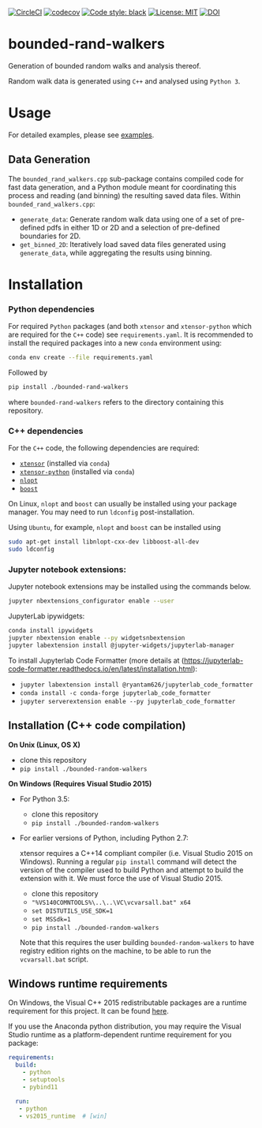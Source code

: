 [![CircleCI](https://circleci.com/gh/akuhnregnier/bounded-rand-walkers/tree/master.svg?style=shield)](https://circleci.com/gh/akuhnregnier/bounded-rand-walkers/?branch=master)
[![codecov](https://codecov.io/gh/akuhnregnier/bounded-rand-walkers/branch/master/graph/badge.svg)](https://codecov.io/gh/akuhnregnier/bounded-rand-walkers)
[![Code style: black](https://img.shields.io/badge/code%20style-black-000000.svg)](https://github.com/ambv/black)
[![License: MIT](https://img.shields.io/badge/License-MIT-blueviolet)](https://github.com/akuhnregnier/bounded-rand-walkers/blob/master/LICENSE)
[![DOI](https://zenodo.org/badge/110843243.svg)](https://zenodo.org/badge/latestdoi/110843243)

# bounded-rand-walkers

Generation of bounded random walks and analysis thereof.

Random walk data is generated using `C++` and analysed using `Python 3`.

# Usage

For detailed examples, please see [examples](https://github.com/akuhnregnier/bounded-rand-walkers/blob/master/examples).

## Data Generation

The `bounded_rand_walkers.cpp` sub-package contains compiled code for fast data generation, and a Python module meant for coordinating this process and reading (and binning) the resulting saved data files.
Within `bounded_rand_walkers.cpp`:
 - `generate_data`: Generate random walk data using one of a set of pre-defined pdfs in either 1D or 2D and a selection of pre-defined boundaries for 2D.
 - `get_binned_2D`: Iteratively load saved data files generated using `generate_data`, while aggregating the results using binning.

# Installation

### Python dependencies

For required `Python` packages (and both `xtensor` and `xtensor-python` which are required for the `C++` code) see `requirements.yaml`.
It is recommended to install the required packages into a new `conda` environment using:
```bash
conda env create --file requirements.yaml
```
Followed by
```bash
pip install ./bounded-rand-walkers
```
where `bounded-rand-walkers` refers to the directory containing this repository.

### C++ dependencies

For the `C++` code, the following dependencies are required:
 - [`xtensor`](https://xtensor.readthedocs.io/en/latest/installation.html) (installed via `conda`)
 - [`xtensor-python`](https://github.com/xtensor-stack/xtensor-python) (installed via `conda`)
 - [`nlopt`](https://github.com/stevengj/nlopt)
 - [`boost`](https://www.boost.org/)

On Linux, `nlopt` and `boost` can usually be installed using your package manager.
You may need to run `ldconfig` post-installation.

Using `Ubuntu`, for example, `nlopt` and `boost` can be installed using
```bash
sudo apt-get install libnlopt-cxx-dev libboost-all-dev
sudo ldconfig
```

### Jupyter notebook extensions:

Jupyter notebook extensions may be installed using the commands below.

```bash
jupyter nbextensions_configurator enable --user
```

JupyterLab ipywidgets:
```sh
conda install ipywidgets
jupyter nbextension enable --py widgetsnbextension
jupyter labextension install @jupyter-widgets/jupyterlab-manager
```

To install Jupyterlab Code Formatter (more details at (https://jupyterlab-code-formatter.readthedocs.io/en/latest/installation.html):
 - `jupyter labextension install @ryantam626/jupyterlab_code_formatter`
 - `conda install -c conda-forge jupyterlab_code_formatter`
 - `jupyter serverextension enable --py jupyterlab_code_formatter`

## Installation (C++ code compilation)

**On Unix (Linux, OS X)**

 - clone this repository
 - `pip install ./bounded-random-walkers`

**On Windows (Requires Visual Studio 2015)**

 - For Python 3.5:
     - clone this repository
     - `pip install ./bounded-random-walkers`
 - For earlier versions of Python, including Python 2.7:

   xtensor requires a C++14 compliant compiler (i.e. Visual Studio 2015 on
   Windows). Running a regular `pip install` command will detect the version
   of the compiler used to build Python and attempt to build the extension
   with it. We must force the use of Visual Studio 2015.

     - clone this repository
     - `"%VS140COMNTOOLS%\..\..\VC\vcvarsall.bat" x64`
     - `set DISTUTILS_USE_SDK=1`
     - `set MSSdk=1`
     - `pip install ./bounded-random-walkers`

   Note that this requires the user building `bounded-random-walkers` to have registry edition
   rights on the machine, to be able to run the `vcvarsall.bat` script.


Windows runtime requirements
----------------------------

On Windows, the Visual C++ 2015 redistributable packages are a runtime
requirement for this project. It can be found [here](https://www.microsoft.com/en-us/download/details.aspx?id=48145).

If you use the Anaconda python distribution, you may require the Visual Studio
runtime as a platform-dependent runtime requirement for you package:

```yaml
requirements:
  build:
    - python
    - setuptools
    - pybind11

  run:
   - python
   - vs2015_runtime  # [win]
```
